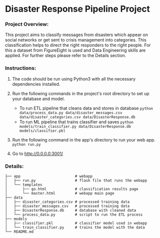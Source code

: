# Disaster Response Pipeline Project

### Project Overview:
This project aims to classify messages from disasters which appear on social networks or get sent to crisis management into categories. This classification helps to direct the right responders to the right people. 
For this a dataset from FigureEight is used and Data Engineering skills are applied. For further steps please refer to the Details section.

### Instructions:
1. The code should be run using Python3 with all the necessary dependencies installed.

2. Run the following commands in the project's root directory to set up your database and model.

    - To run ETL pipeline that cleans data and stores in database
        `python data/process_data.py data/disaster_messages.csv data/disaster_categories.csv data/DisasterResponse.db`
    - To run ML pipeline that trains classifier and saves
        `python models/train_classifier.py data/DisasterResponse.db models/classifier.pkl`

3. Run the following command in the app's directory to run your web app.
    `python run.py`

3. Go to http://0.0.0.0:3001/

### Details:
```
├── app							# webapp
│   ├── run.py					# flask file that runs the webapp
│   └── templates
│       ├── go.html				# classification results page
│       └── master.html			# webapp main page
├── data
│   ├── disaster_categories.csv	# processed training data
│   ├── disaster_messages.csv	# processed training data
│   ├── DisasterResponse.db		# database with cleaned data
│   └── process_data.py			# script to run the ETL process
├── models
│   ├── classifier.pkl			# classifier model used in webapp
│   └── train_classifier.py		# trains the model with the data
└── README.md
```